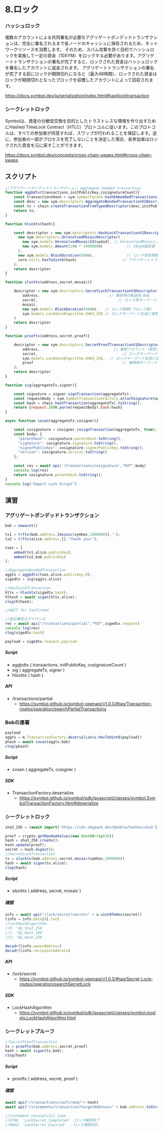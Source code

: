 # 8.ロック

### ハッシュロック
複数のアカウントによる共同署名が必要なアグリゲートボンデッドトランザクションは、完全に署名されるまで各ノードのキャッシュに保存されるため、ネットワークリソースを消費します。
そのため、スパム攻撃を防ぐ目的でハッシュロックを実施して一定の資金（10XYM）をロックする必要があります。アグリゲートトランザクションの署名が完了すると、ロックされた資金はハッシュロックを署名したアカウントに返金されます。
アグリゲートトランザクションの署名が完了する前にロックが期限切れになると（最大48時間）、ロックされた資金はロックが期限切れとなったブロックを収穫したアカウントによって回収されます。

https://docs.symbol.dev/ja/serialization/index.html#hashlocktransaction

### シークレットロック
Symbolは、資産の分散型交換を目的としたトラストレスな環境を作り出すためにHashed TimeLock Contract（HTLC）プロトコルに従います。このプロトコルは、すべての参加者が同意すれば、スワップが行われることを保証します。逆に、参加者の一部がプロセスを完了しないことを決定した場合、各参加者はロックされた資金を元に戻すことができます。

https://docs.symbol.dev/concepts/cross-chain-swaps.html#cross-chain-swaps

## スクリプト

```js
//アグリゲートボンデッドトランザクション aggregate bobded transaction
function aggbdtx(transactions,initPublicKey,cosignatureCount){
    const transactionsHash = sym.SymbolFacade.hashEmbeddedTransactions(transactions);
    const desc = new sym.descriptors.AggregateBondedTransactionV2Descriptor(transactionsHash,transactions,[]);
    const tx = chain.createTransactionFromTypedDescriptor(desc,initPublicKey,feeMultiplier,add2Hours,cosignatureCount);
    return tx;
}

function hlocktx(hash){

    const descriptor = new sym.descriptors.HashLockTransactionV1Descriptor( // Txタイプ:ハッシュロックTx
      new sym.descriptors.UnresolvedMosaicDescriptor(
        new sym.models.UnresolvedMosaicId(xymid), // UnresolvedMosaic:未解決モザイク
        new sym.models.Amount(10n * 1000000n)           // 10xym固定値
      ),
      new sym.models.BlockDuration(480n),               // ロック有効期限
      core.utils.hexToUint8(hash)                     // アグリゲートトランザクションのハッシュ値を登録
    );
    return descriptor
}

function slocktx(address,secret,mosaic){

    descriptor = new sym.descriptors.SecretLockTransactionV1Descriptor( // Txタイプ:シークレットロックTx
        address,                                // 解除時の転送先:Bob
        secret,                                     // ロック用キーワード
        mosaic,
        new sym.models.BlockDuration(480n),   // ロック期間(ブロック数)
        sym.models.LockHashAlgorithm.SHA3_256 // ロックキーワード生成に使用したアルゴリズム
    )
    return descriptor
}

function prooftx(address,secret,proof){

    descriptor = new sym.descriptors.SecretProofTransactionV1Descriptor( // Txタイプ:シークレットプルーフTx
        address,                                  // 解除アカウント（受信アカウント）
        secret,                                       // ロックキーワード
        sym.models.LockHashAlgorithm.SHA3_256,  // ロックキーワード生成に使用したアルゴリズム
        proof                                         // 解除用キーワード
    );
    return descriptor
}

function sig(aggregateTx,signer){

    const signature = signer.signTransaction(aggregateTx);
    const requestBody = sym.SymbolTransactionFactory.attachSignature(aggregateTx, signature);
    const hash = chain.hashTransaction(aggregateTx).toString();
    return {request:JSON.parse(requestBody),hash:hash}
}

async function cosan(aggregateTx,cosigner){

    const cosignature = cosigner.cosignTransaction(aggregateTx, true);
    const body= {
      "parentHash": cosignature.parentHash.toString(),
      "signature": cosignature.signature.toString(),
      "signerPublicKey": cosignature.signerPublicKey.toString(),
      "version": cosignature.version.toString()
    };
    
    const res = await api('/transactions/cosignature',"PUT",body)
    console.log(res)
    return cosignature.parentHash.toString();
}
console.log("Import Lock Script")
```

## 演習

### アグリゲートボンデッドトランザクション
```js
bob = newacnt()

tx1 = trftx(bob.address,[mosaic(xymhex,1000000)],'');
tx2 = trftx(alice.address,[],"thank you!");

txes = [
    embed(tx1,alice.publicKey),
    embed(tx2,bob.publicKey)
];

//AggregateBondedTransaction
aggtx = aggbdtx(txes,alice.publicKey,0);
sigedtx = sig(aggtx,alice)

//HashLockTransaction
hltx = hlocktx(sigedtx.hash);
hlhash = await sigan(hltx,alice);
clog(hlhash);

//WAIT for Confirmed

//部分署名のアナウンス
res = await api("/transactions/partial","PUT",sigedtx.request)
console.log(res)
clog(sigedtx.hash)

payload = sigedtx.request.payload
```
##### Script
- aggbdtx ( transactions, initPublicKey, cosignatureCount )
- sig ( aggregateTx, signer )
- hlocktx ( hash ) 

##### API
- /transactions/partial
    - https://symbol.github.io/symbol-openapi/v1.0.3/#tag/Transaction-routes/operation/searchPartialTransactions

### Bobの連署
```js
payload
aggtx = m.TransactionFactory.deserialize(u.hexToUint8(payload))
phash = await cosan(aggtx,bob)
clog(phash)
```
##### Script
- cosan ( aggregateTx, cosigner ) 
##### SDK
- TransactionFactory.deserialize
    - https://symbol.github.io/symbol/sdk/javascript/classes/symbol.SymbolTransactionFactory.html#deserialize

### シークレットロック
```js
sha3_256 = (await import('https://cdn.skypack.dev/@noble/hashes/sha3')).sha3_256

proof = crypto.getRandomValues(new Uint8Array(20))
hash = sha3_256.create();
hash.update(proof);
secret = hash.digest();
//SecretLockTransaction
tx = slocktx(bob.address,secret,mosaic(xymhex,1000000))
hash = await sigan(tx,alice);
clog(hash)
```

##### Script
- slocktx ( address, secret, mosaic )

##### 確認
```js
info = await api("/lock/secret?secret=" + u.uint8ToHex(secret))
linfo = info.data[0].lock
//LockHashAlgorithm
//0: 'Op_Sha3_256'
//1: 'Op_Hash_160'
//2: 'Op_Hash_256'

decadr(linfo.ownerAddress)
decadr(linfo.recipientAddress)
```
##### API
- /lock/secret
    - https://symbol.github.io/symbol-openapi/v1.0.3/#tag/Secret-Lock-routes/operation/searchSecretLock

##### SDK
- LockHashAlgorithm
    - https://symbol.github.io/symbol/sdk/javascript/classes/symbol.models.LockHashAlgorithm.html

### シークレットプルーフ
```js
//SecretProofTransaction
tx = prooftx(bob.address,secret,proof)
hash = await sigan(tx,bob);
clog(hash)
```
##### Script
- prooftx ( address, secret, proof )

##### 確認
```js
await api("/transactions/confirmed/"+ hash)
await api("/statements/transaction?targetAddress=" + bob.address.toString())

//statement.receipts[n].type
//8786: 'LockSecret_Completed' :ロック解除完了
//9042: 'LockSecret_Expired'　：ロック期限切れ
```
